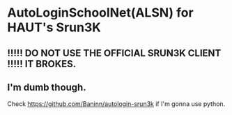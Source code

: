 # AutoLoginSchoolNet(ALSN) for HAUT's Srun3K

## !!!!! DO NOT USE THE OFFICIAL SRUN3K CLIENT !!!!! IT BROKES.

## I'm dumb though.

Check https://github.com/Baninn/autologin-srun3k if I'm gonna use python.

